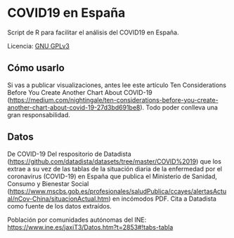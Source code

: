 COVID19 en España
=================

Script de R para facilitar el análisis del COVID19 en España.

Licencia: [GNU GPLv3](https://code.montera34.com:4443/numeroteca/covid19/-/blob/master/LICENSE.md)

## Cómo usarlo

Si vas a publicar visualizaciones, antes lee este artículo Ten Considerations Before You Create Another Chart About COVID-19 (https://medium.com/nightingale/ten-considerations-before-you-create-another-chart-about-covid-19-27d3bd691be8). Todo poder conlleva una gran responsabilidad.

## Datos

De COVID-19
Del respositorio de Datadista (https://github.com/datadista/datasets/tree/master/COVID%2019) que los extrae a su vez de las tablas de la situación diaria de la enfermedad por el coronavirus (COVID-19) en España que publica el Ministerio de Sanidad, Consumo y Bienestar Social (https://www.mscbs.gob.es/profesionales/saludPublica/ccayes/alertasActual/nCov-China/situacionActual.htm) en incómodos PDF. Cita a Datadista como fuente de los datos extraídos.

Población por comunidades autónomas del INE: https://www.ine.es/jaxiT3/Datos.htm?t=2853#!tabs-tabla
